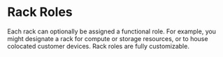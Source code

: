 # Rack Roles

Each rack can optionally be assigned a functional role. For example, you might designate a rack for compute or storage resources, or to house colocated customer devices. Rack roles are fully customizable.
